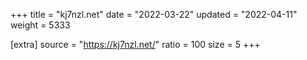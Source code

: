 +++
title = "kj7nzl.net"
date = "2022-03-22"
updated = "2022-04-11"
weight = 5333

[extra]
source = "https://kj7nzl.net/"
ratio = 100
size = 5
+++
